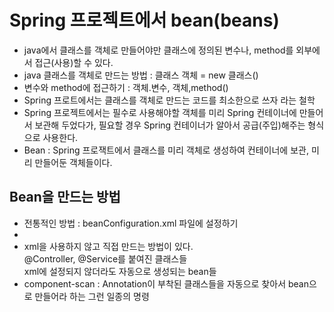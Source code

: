 # Spring 프로젝트에서 bean(beans)
* java에서 클래스를 객체로 만들어야만 클래스에 정의된 변수나, method를 외부에서 접근(사용)할 수 있다.
* java 클래스를 객체로 만드는 방법 : 클래스 객체 = new 클래스()
* 변수와 method에 접근하기 : 객체.변수, 객체,method()
* Spring 프로트에서는 클래스를 객체로 만드는 코드를 최소한으로 쓰자 라는 철학
* Spring 프로젝트에서는 필수로 사용해야할 객체를 미리 Spring 컨테이너에 만들어서 보관해 두었다가, 필요할 경우 Spring 컨테이너가 알아서 공급(주입)해주는 형식으로 사용한다.
* Bean : Spring 프로잭트에서 클래스를 미리 객체로 생성하여 컨테이너에 보관, 미리 만들어둔 객체들이다.

## Bean을 만드는 방법
* 전통적인 방법 : beanConfiguration.xml 파일에 설정하기
* <bean id="객체" class="사용할클래스"></bean>
* xml을 사용하지 않고 직접 만드는 방법이 있다.  
@Controller, @Service를 붙여진 클래스들  
xml에 설정되지 않더라도 자동으로 생성되는 bean들
* component-scan : Annotation이 부착된 클래스들을 자동으로 찾아서 bean으로 만들어라 하는 그런 일종의 명령